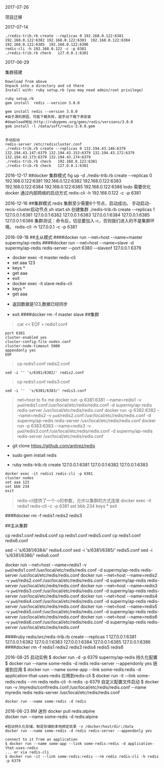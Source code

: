 2017-07-26
    
项目迁移    

2017-07-14

    ./redis-trib.rb create --replicas 0 192.168.0.122:6381 192.168.0.122:6382 192.168.0.122:6383  192.168.0.122:6384  192.168.0.122:6385  192.168.0.122:6386 
    redis-cli -h 192.168.0.122 -c -p 6381 
    ./redis-trib.rb check   127.0.0.1:6381 


2017-06-29

集群搭建

    Download from above
    Unpack into a directory and cd there
    Install with: ruby setup.rb (you may need admin/root privilege)

    ruby setup.rb
    gem install  redis --version 3.0.0

    gem install redis --version 3.0.0  
    #由于源的原因，可能下载失败，就手动下载下来安装  
    #download地址:http://rubygems.org/gems/redis/versions/3.0.0  
    gem install -l /data/soft/redis-3.0.0.gem  


    手动启动
    redis-server /etc/rediscluster.conf 
    ./redis-trib.rb create --replicas 0 132.194.43.146:6379 132.194.43.147:6379 132.194.43.153:6379 132.194.43.172:6379 132.194.43.173:6379 132.194.43.174:6379   
    ./redis-trib.rb check   192.168.0.122:6381 
    ./redis-trib.rb check   127.0.0.1:6381 
    
    
2016-12-17
##docker 集群模式
fig up -d 
./redis-trib.rb create --replicas 0 192.168.0.122:6381 192.168.0.122:6382 192.168.0.122:6383  192.168.0.122:6384  192.168.0.122:6385  192.168.0.122:6386 
todo 需要优化docker 通过内部网络的启动方式
redis-cli -h 192.168.0.122 -c -p 6381 

2016-12-16
##集群模式
redis 集群至少需要6个节点，启动成功。
手动启动-recis-cluster启动节点
sh start.sh
创建集群
./redis-trib.rb create --replicas 1 127.0.0.1:6381 127.0.0.1:6382 127.0.0.1:6383  127.0.0.1:6384  127.0.0.1:6385  127.0.0.1:6386 
集群测试：命令后，切忌要加入-c，否则我们进入的不是集群环境。
redis-cli -h 127.0.0.1 -c -p 6381 


2016-09-18
##主从模式
####docker run --net=host --name=master supermy/ap-redis
####docker run --net=host --name=slave -d supermy/ap-redis redis-server --port 6380 --slaveof 127.0.0.1 6379
*   docker exec -it master redis-cli
*   set aaa 123
*   keys *
*   get aaa
*   exit
*   docker exec -it slave redis-cli
*   keys *
*   get aaa
-   返回数据是123,数据已经同步
*   exit
####docker rm -f master slave
##集群

>    cat << EOF > redis1.conf   
 
    port 6381
    cluster-enabled yes
    cluster-config-file nodes.conf
    cluster-node-timeout 5000
    appendonly yes
    EOF
    
>    cp redis1.conf redis2.conf

    sed -i '' 's/6381/6382/' redis2.conf
    
>    cp redis1.conf redis3.conf

    sed -i ''  's/6381/6383/' redis3.conf

>   net=host to fix me 
    docker run -p 6381:6381 --name=redis1 -v `pwd`/redis1.conf:/usr/local/etc/redis/redis.conf -d supermy/ap-redis redis-server /usr/local/etc/redis/redis.conf
    docker run -p 6382:6382 --name=redis2 -v `pwd`/redis2.conf:/usr/local/etc/redis/redis.conf -d supermy/ap-redis redis-server /usr/local/etc/redis/redis.conf
    docker run -p 6383:6383 --name=redis3 -v `pwd`/redis3.conf:/usr/local/etc/redis/redis.conf -d supermy/ap-redis redis-server /usr/local/etc/redis/redis.conf


*   git clone https://github.com/antirez/redis

*   sudo gem install redis

*   ruby redis-trib.rb create 127.0.0.1:6381 127.0.0.1:6382 127.0.0.1:6383

>
    docker exec -it redis1 redis-cli -p 6381
    cluster nodes
    set aaa 123
    set bbb 234
    exit

>   redis-cli提供了一个-c的参数，允许以集群的方式连接
    docker exec -it redis1 redis-cli -c -p 6381
    set bbb 234
    keys *
    exit

####docker rm -f redis1 redis2 redis3


##主从集群
>
cp redis1.conf redis4.conf
cp redis1.conf redis5.conf
cp redis1.conf redis6.conf

sed -i 's/6381/6384/' redis4.conf
sed -i 's/6381/6385/' redis5.conf
sed -i 's/6381/6386/' redis6.conf

docker run --net=host --name=redis1 -v `pwd`/redis1.conf:/usr/local/etc/redis/redis.conf -d supermy/ap-redis redis-server /usr/local/etc/redis/redis.conf
docker run --net=host --name=redis2 -v `pwd`/redis2.conf:/usr/local/etc/redis/redis.conf -d supermy/ap-redis redis-server /usr/local/etc/redis/redis.conf
docker run --net=host --name=redis3 -v `pwd`/redis3.conf:/usr/local/etc/redis/redis.conf -d supermy/ap-redis redis-server /usr/local/etc/redis/redis.conf
docker run --net=host --name=redis4 -v `pwd`/redis4.conf:/usr/local/etc/redis/redis.conf -d supermy/ap-redis redis-server /usr/local/etc/redis/redis.conf
docker run --net=host --name=redis5 -v `pwd`/redis5.conf:/usr/local/etc/redis/redis.conf -d supermy/ap-redis redis-server /usr/local/etc/redis/redis.conf
docker run --net=host --name=redis6 -v `pwd`/redis6.conf:/usr/local/etc/redis/redis.conf -d supermy/ap-redis redis-server /usr/local/etc/redis/redis.conf

####ruby redis/src/redis-trib.rb create --replicas 1 127.0.0.1:6381 127.0.0.1:6382 127.0.0.1:6383 127.0.0.1:6384 127.0.0.1:6385 127.0.0.1:6386
####docker rm -f redis1 redis2 redis3 redis4 redis5 redis6



2016-08-25
    启动实例
    $ docker run  -d -p 6379  supermy/ap-redis
    持久化配置
    $ docker run --name some-redis -d redis redis-server --appendonly yes
    链接到应用
    $ docker run --name some-app --link some-redis:redis -d application-that-uses-redis
    应用到redis-cli
    $ docker run -it --link some-redis:redis --rm redis redis-cli -h redis -p 6379
    自定义配置文件启动
    $ docker run -v /myredis/conf/redis.conf:/usr/local/etc/redis/redis.conf 
        --name myredis redis redis-server /usr/local/etc/redis/redis.conf

    docker run --name some-redis -d redis

    
2016-06-23
    8M  迷你
    docker pull redis:alpine   
    docker run --name some-redis -d redis:alpine
    
    #启动持久化存储，制定存储到本地绑定目录 -v /docker/host/dir:/data
    docker run --name some-redis -d redis redis-server --appendonly yes
    
    connect to it from an application
    $ docker run --name some-app --link some-redis:redis -d application-that-uses-redis
    ... or via redis-cli
    $ docker run -it --link some-redis:redis --rm redis redis-cli -h redis -p 6379
   
    